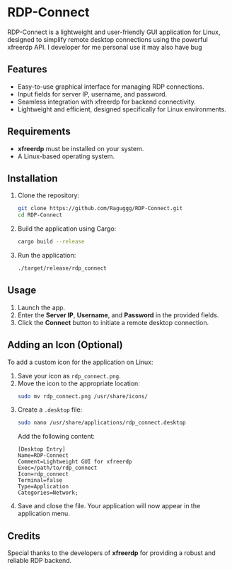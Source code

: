 # RDP-Connect

RDP-Connect is a lightweight and user-friendly GUI application for Linux, designed to simplify remote desktop connections using the powerful xfreerdp API. I developer for me personal use it may also have bug

## Features
- Easy-to-use graphical interface for managing RDP connections.
- Input fields for server IP, username, and password.
- Seamless integration with xfreerdp for backend connectivity.
- Lightweight and efficient, designed specifically for Linux environments.

## Requirements
- **xfreerdp** must be installed on your system.
- A Linux-based operating system.

## Installation
1. Clone the repository:
   ```bash
   git clone https://github.com/Raguggg/RDP-Connect.git
   cd RDP-Connect
   ```
2. Build the application using Cargo:
   ```bash
   cargo build --release
   ```
3. Run the application:
   ```bash
   ./target/release/rdp_connect
   ```

## Usage
1. Launch the app.
2. Enter the **Server IP**, **Username**, and **Password** in the provided fields.
3. Click the **Connect** button to initiate a remote desktop connection.

## Adding an Icon (Optional)
To add a custom icon for the application on Linux:
1. Save your icon as `rdp_connect.png`.
2. Move the icon to the appropriate location:
   ```bash
   sudo mv rdp_connect.png /usr/share/icons/
   ```
3. Create a `.desktop` file:
   ```bash
   sudo nano /usr/share/applications/rdp_connect.desktop
   ```
   Add the following content:
   ```
   [Desktop Entry]
   Name=RDP-Connect
   Comment=Lightweight GUI for xfreerdp
   Exec=/path/to/rdp_connect
   Icon=rdp_connect
   Terminal=false
   Type=Application
   Categories=Network;
   ```
4. Save and close the file. Your application will now appear in the application menu.

## Credits
Special thanks to the developers of **xfreerdp** for providing a robust and reliable RDP backend.


